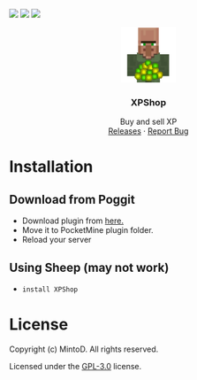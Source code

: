 [![](https://poggit.pmmp.io/shield.state/XPShop)](https://poggit.pmmp.io/p/XPShop)
[![](https://poggit.pmmp.io/shield.api/XPShop)](https://poggit.pmmp.io/p/XPShop)
[![](https://poggit.pmmp.io/shield.dl.total/XPShop)](https://poggit.pmmp.io/p/XPShop)

<div align="center">
  <a href="https://github.com/MintoD/SilkyBlocks">
    <img src="https://raw.githubusercontent.com/MintoD/XPShop/main/icon.png" alt="Logo" width="100" height="100">
  </a>

<h3 align="center">XPShop</h3>

  <p align="center">
    Buy and sell XP
    <br />
    <a href="https://github.com/MintoD/XPShop/releases">Releases</a>
    ·
    <a href="https://github.com/MintoD/XPShop/issues">Report Bug</a>
  </p>
</div>

# Installation
## Download from Poggit
  - Download plugin from <a href="https://poggit.pmmp.io/p/XPShop/">here.</a>
  - Move it to PocketMine plugin folder.
  - Reload your server
## Using Sheep (may not work)
  - ```install XPShop```
# License
Copyright (c) MintoD. All rights reserved.

Licensed under the [GPL-3.0](https://github.com/MintoD/XPShop/blob/main/LICENSE) license.
